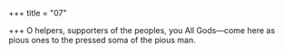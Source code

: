 +++
title = "07"

+++
O helpers, supporters of the peoples, you All Gods—come here as pious ones to the pressed soma of the pious man.